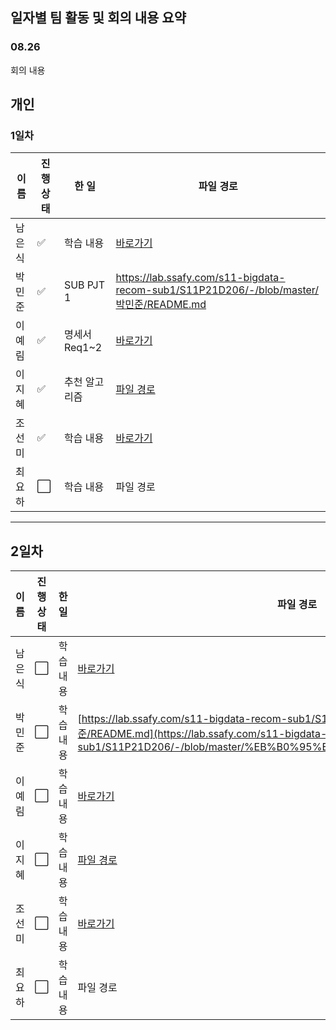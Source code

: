 ## 일자별 팀 활동 및 회의 내용 요약

### 08.26

회의 내용
<br>

## 개인

### 1일차

| 이름  | 진행 상태                | 한 일        | 파일 경로                                                                               |
| --- | -------------------- | ---------- | ----------------------------------------------------------------------------------- |
| 남은식 | :white_check_mark:   | 학습 내용      | [바로가기](./남은식)                                                                       |
| 박민준 | :white_check_mark:   | SUB PJT 1  | https://lab.ssafy.com/s11-bigdata-recom-sub1/S11P21D206/-/blob/master/박민준/README.md |
| 이예림 | :white_check_mark:   | 명세서 Req1~2 | [바로가기](./이예림)                                                                       |
| 이지혜 | :white_check_mark:   | 추천 알고리즘    | [파일 경로](./이지혜/1일차)                                                                  |
| 조선미 | :white_check_mark:   | 학습 내용      | [바로가기](https://lab.ssafy.com/s11-bigdata-recom-sub1/S11P21D206/-/blob/master/%EC%A1%B0%EC%84%A0%EB%AF%B8/README.md) |
| 최요하 | :white_large_square: | 학습 내용      | 파일 경로                                                                               |

---

## 2일차

| 이름  | 진행 상태                | 한 일   | 파일 경로                                                                                                                                                                                              |
| --- | -------------------- | ----- | -------------------------------------------------------------------------------------------------------------------------------------------------------------------------------------------------- |
| 남은식 | :white_large_square: | 학습 내용 | [바로가기](./%EB%82%A8%EC%9D%80%EC%8B%9D)                                                                                                                                                              |
| 박민준 | :white_large_square: | 학습 내용 | [https://lab.ssafy.com/s11-bigdata-recom-sub1/S11P21D206/-/blob/master/박민준/README.md](https://lab.ssafy.com/s11-bigdata-recom-sub1/S11P21D206/-/blob/master/%EB%B0%95%EB%AF%BC%EC%A4%80/README.md) |
| 이예림 | :white_large_square: | 학습 내용 | [바로가기](./%EC%9D%B4%EC%98%88%EB%A6%BC)                                                                                                                                                              |
| 이지혜 | :white_large_square: | 학습 내용 | [파일 경로](./%EC%9D%B4%EC%A7%80%ED%98%9C/1%EC%9D%BC%EC%B0%A8)                                                                                                                                         |
| 조선미 | :white_large_square: | 학습 내용 | [바로가기](https://lab.ssafy.com/s11-bigdata-recom-sub1/S11P21D206/-/blob/master/%EC%A1%B0%EC%84%A0%EB%AF%B8/README.md) |
| 최요하 | :white_large_square: | 학습 내용 | 파일 경로                                                                                                                                                                                              |
